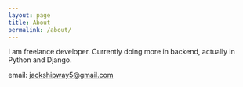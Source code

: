 ```yaml
---
layout: page
title: About
permalink: /about/
---
```


I am freelance developer. Currently doing more in backend, actually in Python and Django.

email: jackshipway5@gmail.com